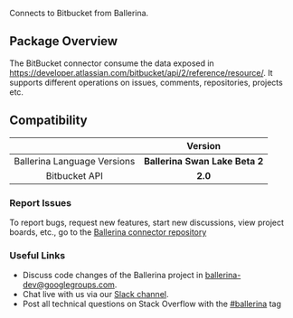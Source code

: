 Connects to Bitbucket from Ballerina.

## Package Overview

The BitBucket connector consume the data exposed in https://developer.atlassian.com/bitbucket/api/2/reference/resource/. It supports different operations on issues, comments, repositories, projects etc.

## Compatibility

|                              | Version                         |
|:----------------------------:|:-------------------------------:|
|   Ballerina Language Versions|  **Ballerina Swan Lake Beta 2** |
|   Bitbucket API              |   **2.0**                       |

### Report Issues
To report bugs, request new features, start new discussions, view project boards, etc., go to the [Ballerina connector repository](https://github.com/ballerina-platform/ballerinax-openapi-connectors)

### Useful Links
- Discuss code changes of the Ballerina project in [ballerina-dev@googlegroups.com](mailto:ballerina-dev@googlegroups.com).
- Chat live with us via our [Slack channel](https://ballerina.io/community/slack/).
- Post all technical questions on Stack Overflow with the [#ballerina](https://stackoverflow.com/questions/tagged/ballerina) tag